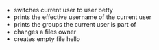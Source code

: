 - switches current user to user betty
- prints the effective username of the current user
- prints the groups the current user is part of
- changes a files owner
- creates empty file hello

